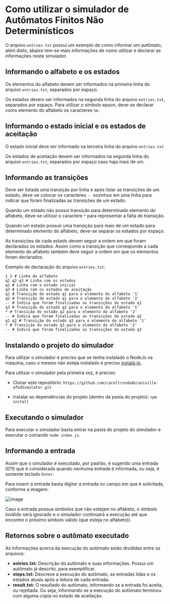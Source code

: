
# Como utilizar o simulador de Autômatos Finitos Não Determinísticos
O arquivo `entries.txt` possui um exemplo de como informar um autômato, além disto, abaixo tem-se mais informações de como utilizar e declarar as informações neste simulador.

## Informando o alfabeto e os estados
Os elementos do alfabeto devem ser informados na primeira linha do arquivo `entries.txt`, separados por espaço.

Os estados devem ser informados na segunda linha do arquivo `entries.txt`, separados por espaço.
Para utilizar o símbolo epson, deve-se declarar como elemento do alfabeto os caracteres `%e`.

## Informando o estado inicial e os estados de aceitação
O estado inicial deve ser informado na terceira linha do arquivo `entries.txt`

Os estados de aceitação devem ser informados na segunda linha do arquivo `entries.txt`, separados por espaço caso haja mais de um.

## Informando as transições
Deve ser listada uma transição por linha e após listar as transições de um estado, deve-se colocar os caracteres `--` sozinhos em uma linha para indicar que foram finalizadas as transições de um estado.

Quando um estado não possui transição para determinado elemento do alfabeto, deve-se utilizar o caractere `*` para representar a falta de transição.

Quando um estado possuir uma transição para mais de um estado para determinado elemento do alfabeto, deve-se separar os estados por espaço.

As transições de cada estado devem seguir a ordem em que foram declarados os estados. Assim como a transição que corresponde a cada elemento do alfabeto também deve seguir a ordem em que os elementos foram declarados.

Exemplo de declaração do arquivo `entries.txt`:
```
1 2 # Linha do alfabeto
q1 q2 q3 # Linha com os estados
q1 # Linha com o estado inicial
q3 # Linha com os estados de aceitação
q1 # Transição do estado q1 para o elemento do alfabeto '1'
q2 # Transição do estado q1 para o elemento do alfabeto '2'
-- # Indica que foram finalizadas as transições do estado q1
q3 # Transição do estado q2 para o elemento do alfabeto '1'
* # Transição do estado q2 para o elemento do alfabeto '2'
-- # Indica que foram finalizadas as transições do estado q2
q1 q2 # Transição do estado q3 para o elemento do alfabeto '1'
* # Transição do estado q3 para o elemento do alfabeto '2'
-- # Indica que foram finalizadas as transições do estado q3
```

## Instalando o projeto do simulador
Para utilizar o simulador é preciso que se tenha instalado o NodeJs na máquina, caso o mesmo não esteja instalado é preciso [instalá-lo](https://nodejs.org/en/download/).

Para utilizar o simulador pela primeira vez, é preciso:
- Clonar este repositório: `https://github.com/caroltrindade/univille-afndSimulator.git`

- instalar as dependências do projeto (dentro da pasta do projeto): `npm install`

## Executando o simulador
Para executar o simulador basta entrar na pasta do projeto do simulador e executar o comando `node index.js`.

## Informando a entrada
Assim que o simulador é executado, por padrão, é sugerido uma entrada (011) que é considerada quando nenhuma entrada é informada, ou seja, é somente teclado `Enter`.

Para inserir a entrada basta digitar a entrada no campo em que é solicitada, conforme a imagem:

![image](https://user-images.githubusercontent.com/32417804/117222953-03ed5900-ade3-11eb-945d-a92f4efd540a.png)

Caso a entrada possua símbolos que não estejam no alfabeto, o símbolo inválido será ignorado e o simulador continuará a execução até que encontre o próximo símbolo válido (que esteja no alfabeto)).

## Retornos sobre o autômato executado
As informações acerca da execução do autômato estão divididas entre os arquivos:
- **entries.txt:** Descrição do autômato e suas informações. Possui um autômato já descrito, para exemplificar.
- **steps.txt:** Descreve a execução do autômato, as entradas lidas e os estados atuais após a leitura de cada entrada.
- **result.txt:** O resultado do autômato, informando se a entrada foi aceita, ou rejeitada. Ou seja, informando se a execução do autômato terminou com alguma cópia no estado de aceitação.
